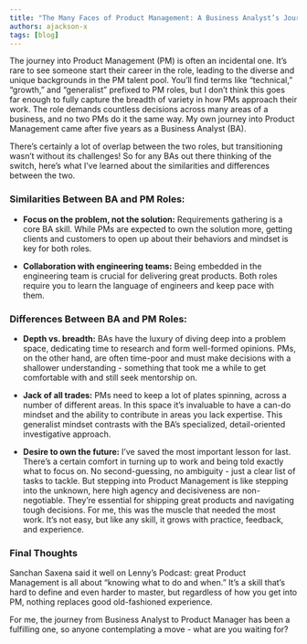 ```yaml
---
title: "The Many Faces of Product Management: A Business Analyst’s Journey"
authors: ajackson-x
tags: [blog]
---
```


The journey into Product Management (PM) is often an incidental one. It’s rare to see someone start their career in the role, leading to the diverse and unique backgrounds in the PM talent pool. You’ll find terms like “technical,” “growth,” and “generalist” prefixed to PM roles, but I don’t think this goes far enough to fully capture the breadth of variety in how PMs approach their work. The role demands countless decisions across many areas of a business, and no two PMs do it the same way.
My own journey into Product Management came after five years as a Business Analyst (BA). 

There’s certainly a lot of overlap between the two roles, but transitioning wasn’t without its challenges! So for any BAs out there thinking of the switch, here’s what I’ve learned about the similarities and differences between the two.

<!--truncate-->

### Similarities Between BA and PM Roles:

 - **Focus on the problem, not the solution:** Requirements gathering is a core BA skill. While PMs are expected to own the solution more, getting clients and customers to open up about their behaviors and mindset is key for both roles.

 - **Collaboration with engineering teams:** Being embedded in the engineering team is crucial for delivering great products. Both roles require you to learn the language of engineers and keep pace with them.

### Differences Between BA and PM Roles:

 - **Depth vs. breadth:** BAs have the luxury of diving deep into a problem space, dedicating time to research and form well-formed opinions. PMs, on the other hand, are often time-poor and must make decisions with a shallower understanding - something that took me a while to get comfortable with and still seek mentorship on.

 - **Jack of all trades:** PMs need to keep a lot of plates spinning, across a number of different areas. In this space it’s invaluable to have a can-do mindset and the ability to contribute in areas you lack expertise. This generalist mindset contrasts with the BA’s specialized, detail-oriented investigative approach.

 - **Desire to own the future:** I’ve saved the most important lesson for last. There’s a certain comfort in turning up to work and being told exactly what to focus on. No second-guessing, no ambiguity - just a clear list of tasks to tackle. But stepping into Product Management is like stepping into the unknown, here high agency and decisiveness are non-negotiable. They’re essential for shipping great products and navigating tough decisions. For me, this was the muscle that needed the most work. It’s not easy, but like any skill, it grows with practice, feedback, and experience.

### Final Thoughts

Sanchan Saxena said it well on Lenny’s Podcast: great Product Management is all about “knowing what to do and when.” It’s a skill that’s hard to define and even harder to master, but regardless of how you get into PM, nothing replaces good old-fashioned experience.

For me, the journey from Business Analyst to Product Manager has been a fulfilling one, so anyone contemplating a move - what are you waiting for?

